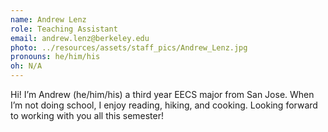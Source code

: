 ```yaml
---
name: Andrew Lenz
role: Teaching Assistant
email: andrew.lenz@berkeley.edu
photo: ../resources/assets/staff_pics/Andrew_Lenz.jpg
pronouns: he/him/his
oh: N/A
---
```


Hi! I’m Andrew (he/him/his) a third year EECS major from San Jose. When I’m not doing school, I enjoy reading, hiking, and cooking. Looking forward to working with you all this semester!

